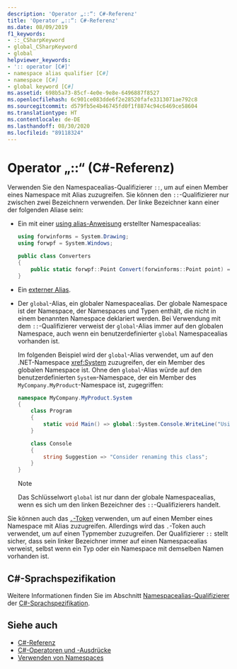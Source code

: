 ```yaml
---
description: 'Operator „::“: C#-Referenz'
title: 'Operator „::“: C#-Referenz'
ms.date: 08/09/2019
f1_keywords:
- ::_CSharpKeyword
- global_CSharpKeyword
- global
helpviewer_keywords:
- ':: operator [C#]'
- namespace alias qualifier [C#]
- namespace [C#]
- global keyword [C#]
ms.assetid: 698b5a73-85cf-4e0e-9e8e-6496887f8527
ms.openlocfilehash: 6c901ce083dde6f2e28520fafe3313071ae792c8
ms.sourcegitcommit: d579fb5e4b46745fd0f1f8874c94c6469ce58604
ms.translationtype: HT
ms.contentlocale: de-DE
ms.lasthandoff: 08/30/2020
ms.locfileid: "89118324"
---
```

# <a name="-operator-c-reference"></a>Operator „::“ (C#-Referenz)

Verwenden Sie den Namespacealias-Qualifizierer `::`, um auf einen Member eines Namespace mit Alias zuzugreifen. Sie können den `::`-Qualifizierer nur zwischen zwei Bezeichnern verwenden. Der linke Bezeichner kann einer der folgenden Aliase sein:

- Ein mit einer [using alias-Anweisung](../keywords/using-directive.md) erstellter Namespacealias:

  ```csharp
  using forwinforms = System.Drawing;
  using forwpf = System.Windows;
  
  public class Converters
  {
      public static forwpf::Point Convert(forwinforms::Point point) => new forwpf::Point(point.X, point.Y);
  }
  ```

- Ein [externer Alias](../keywords/extern-alias.md).
- Der `global`-Alias, ein globaler Namespacealias. Der globale Namespace ist der Namespace, der Namespaces und Typen enthält, die nicht in einem benannten Namespace deklariert werden. Bei Verwendung mit dem `::`-Qualifizierer verweist der `global`-Alias immer auf den globalen Namespace, auch wenn ein benutzerdefinierter `global` Namespacealias vorhanden ist.

  Im folgenden Beispiel wird der `global`-Alias verwendet, um auf den .NET-Namespace <xref:System> zuzugreifen, der ein Member des globalen Namespace ist. Ohne den `global`-Alias würde auf den benutzerdefinierten `System`-Namespace, der ein Member des `MyCompany.MyProduct`-Namespace ist, zugegriffen:

  ```csharp
  namespace MyCompany.MyProduct.System
  {
      class Program
      {
          static void Main() => global::System.Console.WriteLine("Using global alias");
      }

      class Console
      {
          string Suggestion => "Consider renaming this class";
      }
  }
  ```

  > [!NOTE]
  > Das Schlüsselwort `global` ist nur dann der globale Namespacealias, wenn es sich um den linken Bezeichner des `::`-Qualifizierers handelt.

Sie können auch das [`.`-Token](member-access-operators.md#member-access-expression-) verwenden, um auf einen Member eines Namespace mit Alias zuzugreifen. Allerdings wird das `.`-Token auch verwendet, um auf einen Typmember zuzugreifen. Der Qualifizierer `::` stellt sicher, dass sein linker Bezeichner immer auf einen Namespacealias verweist, selbst wenn ein Typ oder ein Namespace mit demselben Namen vorhanden ist.

## <a name="c-language-specification"></a>C#-Sprachspezifikation

Weitere Informationen finden Sie im Abschnitt [Namespacealias-Qualifizierer](~/_csharplang/spec/namespaces.md#namespace-alias-qualifiers) der [C#-Sprachspezifikation](~/_csharplang/spec/introduction.md).

## <a name="see-also"></a>Siehe auch

- [C#-Referenz](../index.md)
- [C#-Operatoren und -Ausdrücke](index.md)
- [Verwenden von Namespaces](../../programming-guide/namespaces/using-namespaces.md)
